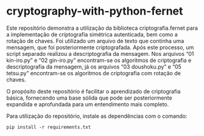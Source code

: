 # cryptography-with-python-fernet

Este repositório demonstra a utilização da biblioteca criptografia.fernet para a implementação de criptografia simétrica autenticada, bem como a rotação de chaves. Foi utilizado um arquivo de texto que continha uma mensagem, que foi posteriormente criptografada. Após este processo, um script separado realizou a descriptografia da mensagem. Nos arquivos “01 kin-iro.py” e “02 gin-iro.py” encontram-se os algoritmos de criptografia e descriptografia da mensagem, já os arquivos “03 doushoku.py” e “05 tetsu.py” encontram-se os algoritmos de criptografia com rotação de chaves.

O propósito deste repositório é facilitar o aprendizado de criptografia básica, fornecendo uma base sólida que pode ser posteriormente expandida e aprofundada para um entendimento mais completo.

Para utilização do repositório, instale as dependências com o comando:
~~~
pip install -r requirements.txt
~~~